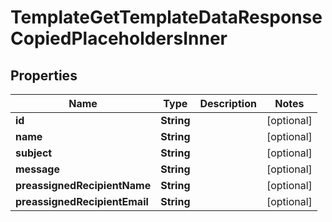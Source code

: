 

# TemplateGetTemplateDataResponseCopiedPlaceholdersInner


## Properties

| Name | Type | Description | Notes |
|------------ | ------------- | ------------- | -------------|
|**id** | **String** |  |  [optional] |
|**name** | **String** |  |  [optional] |
|**subject** | **String** |  |  [optional] |
|**message** | **String** |  |  [optional] |
|**preassignedRecipientName** | **String** |  |  [optional] |
|**preassignedRecipientEmail** | **String** |  |  [optional] |



